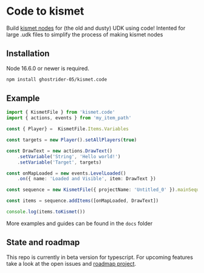 # Code to kismet

Build [kismet nodes][kismetUserGuide] for (the old and dusty) UDK using code! Intented for large .udk files to simplify the process of making kismet nodes

## Installation

Node 16.6.0 or newer is required.

```txt
npm install ghostrider-05/kismet.code
```

## Example

```ts
import { KismetFile } from 'kismet.code'
import { actions, events } from 'my_item_path'

const { Player} =  KismetFile.Items.Variables

const targets = new Player().setAllPlayers(true)

const DrawText = new actions.DrawText()
    .setVariable('String', 'Hello world!')
    .setVariable('Target', targets)

const onMapLoaded = new events.LevelLoaded()
    .on({ name: 'Loaded and Visible', item: DrawText })

const sequence = new KismetFile({ projectName: 'Untitled_0' }).mainSequence

const items = sequence.addItems([onMapLoaded, DrawText])

console.log(items.toKismet())
```

More examples and guides can be found in the `docs` folder

## State and roadmap

This repo is currently in beta version for typescript. For upcoming features take a look at the open issues and [roadmap project](https://github.com/ghostrider-05/kismet.code/projects/1).

[kismetUserGuide]: https://docs.unrealengine.com/udk/Three/KismetUserGuide.html
